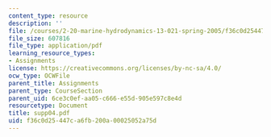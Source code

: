 ```yaml
---
content_type: resource
description: ''
file: /courses/2-20-marine-hydrodynamics-13-021-spring-2005/f36c0d25447ca6fb200a00025052a75d_supp04.pdf
file_size: 607816
file_type: application/pdf
learning_resource_types:
- Assignments
license: https://creativecommons.org/licenses/by-nc-sa/4.0/
ocw_type: OCWFile
parent_title: Assignments
parent_type: CourseSection
parent_uid: 6ce3c0ef-aa05-c666-e55d-905e597c8e4d
resourcetype: Document
title: supp04.pdf
uid: f36c0d25-447c-a6fb-200a-00025052a75d
---
```

